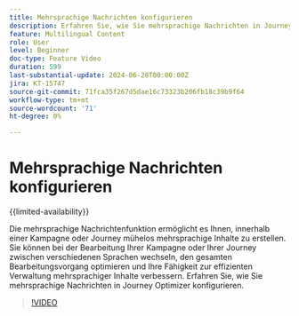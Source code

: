 ```yaml
---
title: Mehrsprachige Nachrichten konfigurieren
description: Erfahren Sie, wie Sie mehrsprachige Nachrichten in Journey Optimizer konfigurieren.
feature: Multilingual Content
role: User
level: Beginner
doc-type: Feature Video
duration: 599
last-substantial-update: 2024-06-28T00:00:00Z
jira: KT-15747
source-git-commit: 71fca35f267d5dae16c73323b206fb18c39b9f64
workflow-type: tm+mt
source-wordcount: '71'
ht-degree: 0%

---
```



# Mehrsprachige Nachrichten konfigurieren

{{limited-availability}}

Die mehrsprachige Nachrichtenfunktion ermöglicht es Ihnen, innerhalb einer Kampagne oder Journey mühelos mehrsprachige Inhalte zu erstellen. Sie können bei der Bearbeitung Ihrer Kampagne oder Ihrer Journey zwischen verschiedenen Sprachen wechseln, den gesamten Bearbeitungsvorgang optimieren und Ihre Fähigkeit zur effizienten Verwaltung mehrsprachiger Inhalte verbessern. Erfahren Sie, wie Sie mehrsprachige Nachrichten in Journey Optimizer konfigurieren.
 
>[!VIDEO](https://video.tv.adobe.com/v/3430661/?learn=on)
